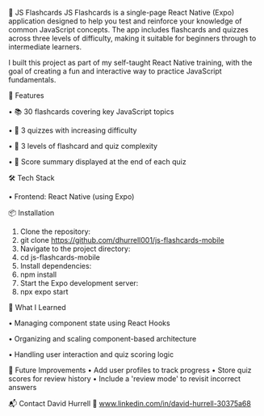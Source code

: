 📘 JS Flashcards
JS Flashcards is a single-page React Native (Expo) application designed to help you test and reinforce your knowledge of common JavaScript concepts. 
The app includes flashcards and quizzes across three levels of difficulty, making it suitable for beginners through to intermediate learners.

I built this project as part of my self-taught React Native training,
with the goal of creating a fun and interactive way to practice JavaScript fundamentals.

📝 Features 

•	📚 30 flashcards covering key JavaScript topics

•	🧠 3 quizzes with increasing difficulty

•	🎯 3 levels of flashcard and quiz complexity

•	🏁 Score summary displayed at the end of each quiz

🛠️ Tech Stack

•	Frontend: React Native (using Expo)

📦 Installation
1.	Clone the repository:
2.	git clone https://github.com/dhurrell001/js-flashcards-mobile
3.	Navigate to the project directory:
4.	cd js-flashcards-mobile
5.	Install dependencies:
6.	npm install
7.	Start the Expo development server:
8.	npx expo start
   

🧠 What I Learned

•	Managing component state using React Hooks

•	Organizing and scaling component-based architecture

•	Handling user interaction and quiz scoring logic

🔧 Future Improvements
•	Add user profiles to track progress
•	Store quiz scores for review history
•	Include a 'review mode' to revisit incorrect answers

📬 Contact
David Hurrell
🔗 www.linkedin.com/in/david-hurrell-30375a68

